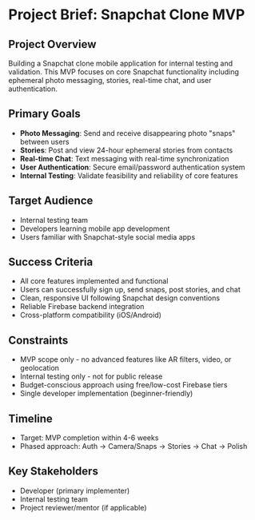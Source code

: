 # Project Brief: Snapchat Clone MVP

## Project Overview

Building a Snapchat clone mobile application for internal testing and validation. This MVP focuses on core Snapchat functionality including ephemeral photo messaging, stories, real-time chat, and user authentication.

## Primary Goals

- **Photo Messaging**: Send and receive disappearing photo "snaps" between users
- **Stories**: Post and view 24-hour ephemeral stories from contacts
- **Real-time Chat**: Text messaging with real-time synchronization
- **User Authentication**: Secure email/password authentication system
- **Internal Testing**: Validate feasibility and reliability of core features

## Target Audience

- Internal testing team
- Developers learning mobile app development
- Users familiar with Snapchat-style social media apps

## Success Criteria

- All core features implemented and functional
- Users can successfully sign up, send snaps, post stories, and chat
- Clean, responsive UI following Snapchat design conventions
- Reliable Firebase backend integration
- Cross-platform compatibility (iOS/Android)

## Constraints

- MVP scope only - no advanced features like AR filters, video, or geolocation
- Internal testing only - not for public release
- Budget-conscious approach using free/low-cost Firebase tiers
- Single developer implementation (beginner-friendly)

## Timeline

- Target: MVP completion within 4-6 weeks
- Phased approach: Auth → Camera/Snaps → Stories → Chat → Polish

## Key Stakeholders

- Developer (primary implementer)
- Internal testing team
- Project reviewer/mentor (if applicable)

